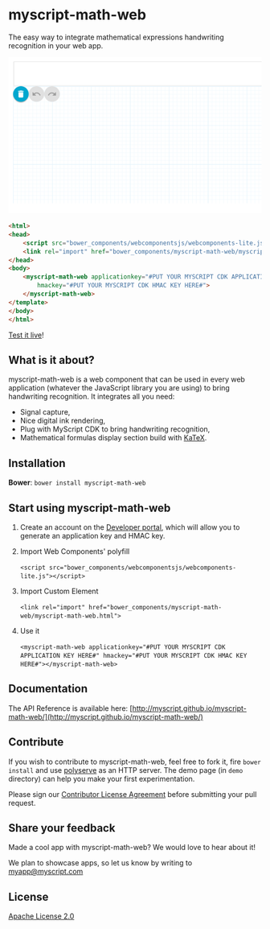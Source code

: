 myscript-math-web
=================

The easy way to integrate mathematical expressions handwriting recognition in your web app.

<a href="http://myscript.github.io/myscript-math-web/components/myscript-math-web/demo/"><img src="math.gif" /></a>

```html
<html>
<head>
    <script src="bower_components/webcomponentsjs/webcomponents-lite.js"></script>
    <link rel="import" href="bower_components/myscript-math-web/myscript-math-web.html">
</head>
<body>
    <myscript-math-web applicationkey="#PUT YOUR MYSCRIPT CDK APPLICATION KEY HERE#" 
        hmackey="#PUT YOUR MYSCRIPT CDK HMAC KEY HERE#">
    </myscript-math-web>
</template>
</body>
</html>
```    

[Test it live](http://myscript.github.io/myscript-math-web/components/myscript-math-web/demo/)!

## What is it about?

myscript-math-web is a web component that can be used in every web application (whatever the JavaScript library you are using) to bring handwriting recognition. It integrates all you need:  
* Signal capture,
* Nice digital ink rendering,  
* Plug with MyScript CDK to bring handwriting recognition,  
* Mathematical formulas display section build with [KaTeX](http://khan.github.io/KaTeX/).

## Installation

**Bower**: `bower install myscript-math-web`

## Start using myscript-math-web

1. Create an account on the [Developer portal](https://dev.myscript.com/), which will allow you to generate an application key and HMAC key.  

2. Import Web Components' polyfill

    `<script src="bower_components/webcomponentsjs/webcomponents-lite.js"></script>`

3. Import Custom Element

    `<link rel="import" href="bower_components/myscript-math-web/myscript-math-web.html">`

3. Use it

    `<myscript-math-web applicationkey="#PUT YOUR MYSCRIPT CDK APPLICATION KEY HERE#" hmackey="#PUT YOUR MYSCRIPT CDK HMAC KEY HERE#"></myscript-math-web>`

## Documentation 

The API Reference is available here: [http://myscript.github.io/myscript-math-web/](http://myscript.github.io/myscript-math-web/) 

## Contribute

If you wish to contribute to myscript-math-web, feel free to fork it, fire `bower install` and use [polyserve](https://github.com/PolymerLabs/polyserve) as an HTTP server. The demo page (in `demo` directory) can help you make your first experimentation.

Please sign our [Contributor License Agreement](CONTRIBUTING.md) before submitting your pull request.

## Share your feedback

Made a cool app with myscript-math-web? We would love to hear about it!

We plan to showcase apps, so let us know by writing to [myapp@myscript.com](mailto://myapp@myscript.com)

## License

[Apache License 2.0](http://www.apache.org/licenses/LICENSE-2.0)
